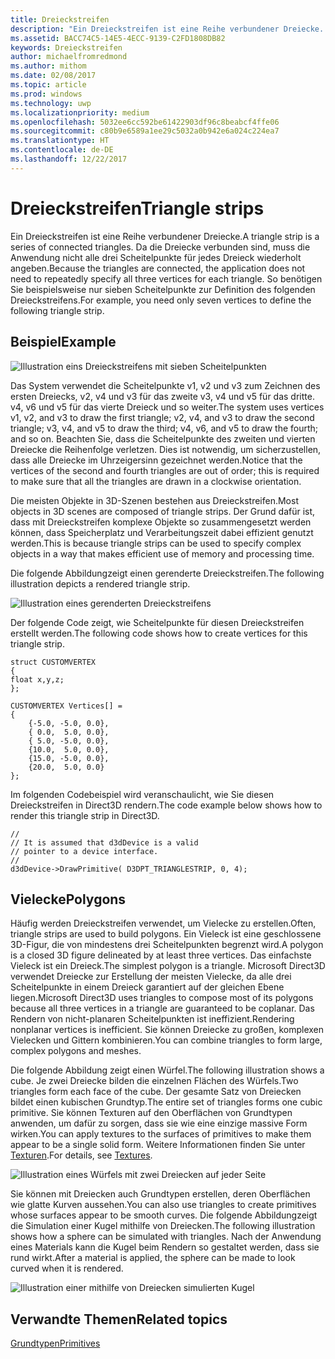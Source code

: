 ```yaml
---
title: Dreieckstreifen
description: "Ein Dreieckstreifen ist eine Reihe verbundener Dreiecke. Da die Dreiecke verbunden sind, muss die Anwendung nicht alle drei Scheitelpunkte für jedes Dreieck wiederholt angeben."
ms.assetid: BACC74C5-14E5-4ECC-9139-C2FD1808DB82
keywords: Dreieckstreifen
author: michaelfromredmond
ms.author: mithom
ms.date: 02/08/2017
ms.topic: article
ms.prod: windows
ms.technology: uwp
ms.localizationpriority: medium
ms.openlocfilehash: 5032ee6cc592be61422903df96c8beabcf4ffe06
ms.sourcegitcommit: c80b9e6589a1ee29c5032a0b942e6a024c224ea7
ms.translationtype: HT
ms.contentlocale: de-DE
ms.lasthandoff: 12/22/2017
---
```

# <a name="triangle-strips"></a><span data-ttu-id="cb185-105">Dreieckstreifen</span><span class="sxs-lookup"><span data-stu-id="cb185-105">Triangle strips</span></span>


<span data-ttu-id="cb185-106">Ein Dreieckstreifen ist eine Reihe verbundener Dreiecke.</span><span class="sxs-lookup"><span data-stu-id="cb185-106">A triangle strip is a series of connected triangles.</span></span> <span data-ttu-id="cb185-107">Da die Dreiecke verbunden sind, muss die Anwendung nicht alle drei Scheitelpunkte für jedes Dreieck wiederholt angeben.</span><span class="sxs-lookup"><span data-stu-id="cb185-107">Because the triangles are connected, the application does not need to repeatedly specify all three vertices for each triangle.</span></span> <span data-ttu-id="cb185-108">So benötigen Sie beispielsweise nur sieben Scheitelpunkte zur Definition des folgenden Dreieckstreifens.</span><span class="sxs-lookup"><span data-stu-id="cb185-108">For example, you need only seven vertices to define the following triangle strip.</span></span>

## <a name="span-idexamplespanspan-idexamplespanspan-idexamplespanexample"></a><span data-ttu-id="cb185-109"><span id="Example"></span><span id="example"></span><span id="EXAMPLE"></span>Beispiel</span><span class="sxs-lookup"><span data-stu-id="cb185-109"><span id="Example"></span><span id="example"></span><span id="EXAMPLE"></span>Example</span></span>


![Illustration eins Dreieckstreifens mit sieben Scheitelpunkten](images/tristrip.png)

<span data-ttu-id="cb185-111">Das System verwendet die Scheitelpunkte v1, v2 und v3 zum Zeichnen des ersten Dreiecks, v2, v4 und v3 für das zweite v3, v4 und v5 für das dritte. v4, v6 und v5 für das vierte Dreieck und so weiter.</span><span class="sxs-lookup"><span data-stu-id="cb185-111">The system uses vertices v1, v2, and v3 to draw the first triangle; v2, v4, and v3 to draw the second triangle; v3, v4, and v5 to draw the third; v4, v6, and v5 to draw the fourth; and so on.</span></span> <span data-ttu-id="cb185-112">Beachten Sie, dass die Scheitelpunkte des zweiten und vierten Dreiecke die Reihenfolge verletzen. Dies ist notwendig, um sicherzustellen, dass alle Dreiecke im Uhrzeigersinn gezeichnet werden.</span><span class="sxs-lookup"><span data-stu-id="cb185-112">Notice that the vertices of the second and fourth triangles are out of order; this is required to make sure that all the triangles are drawn in a clockwise orientation.</span></span>

<span data-ttu-id="cb185-113">Die meisten Objekte in 3D-Szenen bestehen aus Dreieckstreifen.</span><span class="sxs-lookup"><span data-stu-id="cb185-113">Most objects in 3D scenes are composed of triangle strips.</span></span> <span data-ttu-id="cb185-114">Der Grund dafür ist, dass mit Dreieckstreifen komplexe Objekte so zusammengesetzt werden können, dass Speicherplatz und Verarbeitungszeit dabei effizient genutzt werden.</span><span class="sxs-lookup"><span data-stu-id="cb185-114">This is because triangle strips can be used to specify complex objects in a way that makes efficient use of memory and processing time.</span></span>

<span data-ttu-id="cb185-115">Die folgende Abbildungzeigt einen gerenderte Dreieckstreifen.</span><span class="sxs-lookup"><span data-stu-id="cb185-115">The following illustration depicts a rendered triangle strip.</span></span>

![Illustration eines gerenderten Dreieckstreifens](images/tstrip2.png)

<span data-ttu-id="cb185-117">Der folgende Code zeigt, wie Scheitelpunkte für diesen Dreieckstreifen erstellt werden.</span><span class="sxs-lookup"><span data-stu-id="cb185-117">The following code shows how to create vertices for this triangle strip.</span></span>

```
struct CUSTOMVERTEX
{
float x,y,z;
};

CUSTOMVERTEX Vertices[] = 
{
    {-5.0, -5.0, 0.0},
    { 0.0,  5.0, 0.0},
    { 5.0, -5.0, 0.0},
    {10.0,  5.0, 0.0},
    {15.0, -5.0, 0.0},
    {20.0,  5.0, 0.0}
};
```

<span data-ttu-id="cb185-118">Im folgenden Codebeispiel wird veranschaulicht, wie Sie diesen Dreieckstreifen in Direct3D rendern.</span><span class="sxs-lookup"><span data-stu-id="cb185-118">The code example below shows how to render this triangle strip in Direct3D.</span></span>

```
//
// It is assumed that d3dDevice is a valid
// pointer to a device interface.
//
d3dDevice->DrawPrimitive( D3DPT_TRIANGLESTRIP, 0, 4);
```

## <a name="span-idpolygonsspanspan-idpolygonsspanspan-idpolygonsspanpolygons"></a><span data-ttu-id="cb185-119"><span id="Polygons"></span><span id="polygons"></span><span id="POLYGONS"></span>Vielecke</span><span class="sxs-lookup"><span data-stu-id="cb185-119"><span id="Polygons"></span><span id="polygons"></span><span id="POLYGONS"></span>Polygons</span></span>


<span data-ttu-id="cb185-120">Häufig werden Dreieckstreifen verwendet, um Vielecke zu erstellen.</span><span class="sxs-lookup"><span data-stu-id="cb185-120">Often, triangle strips are used to build polygons.</span></span> <span data-ttu-id="cb185-121">Ein Vieleck ist eine geschlossene 3D-Figur, die von mindestens drei Scheitelpunkten begrenzt wird.</span><span class="sxs-lookup"><span data-stu-id="cb185-121">A polygon is a closed 3D figure delineated by at least three vertices.</span></span> <span data-ttu-id="cb185-122">Das einfachste Vieleck ist ein Dreieck.</span><span class="sxs-lookup"><span data-stu-id="cb185-122">The simplest polygon is a triangle.</span></span> <span data-ttu-id="cb185-123">Microsoft Direct3D verwendet Dreiecke zur Erstellung der meisten Vielecke, da alle drei Scheitelpunkte in einem Dreieck garantiert auf der gleichen Ebene liegen.</span><span class="sxs-lookup"><span data-stu-id="cb185-123">Microsoft Direct3D uses triangles to compose most of its polygons because all three vertices in a triangle are guaranteed to be coplanar.</span></span> <span data-ttu-id="cb185-124">Das Rendern von nicht-planaren Scheitelpunkten ist ineffizient.</span><span class="sxs-lookup"><span data-stu-id="cb185-124">Rendering nonplanar vertices is inefficient.</span></span> <span data-ttu-id="cb185-125">Sie können Dreiecke zu großen, komplexen Vielecken und Gittern kombinieren.</span><span class="sxs-lookup"><span data-stu-id="cb185-125">You can combine triangles to form large, complex polygons and meshes.</span></span>

<span data-ttu-id="cb185-126">Die folgende Abbildung zeigt einen Würfel.</span><span class="sxs-lookup"><span data-stu-id="cb185-126">The following illustration shows a cube.</span></span> <span data-ttu-id="cb185-127">Je zwei Dreiecke bilden die einzelnen Flächen des Würfels.</span><span class="sxs-lookup"><span data-stu-id="cb185-127">Two triangles form each face of the cube.</span></span> <span data-ttu-id="cb185-128">Der gesamte Satz von Dreiecken bildet einen kubischen Grundtyp.</span><span class="sxs-lookup"><span data-stu-id="cb185-128">The entire set of triangles forms one cubic primitive.</span></span> <span data-ttu-id="cb185-129">Sie können Texturen auf den Oberflächen von Grundtypen anwenden, um dafür zu sorgen, dass sie wie eine einzige massive Form wirken.</span><span class="sxs-lookup"><span data-stu-id="cb185-129">You can apply textures to the surfaces of primitives to make them appear to be a single solid form.</span></span> <span data-ttu-id="cb185-130">Weitere Informationen finden Sie unter [Texturen](textures.md).</span><span class="sxs-lookup"><span data-stu-id="cb185-130">For details, see [Textures](textures.md).</span></span>

![Illustration eines Würfels mit zwei Dreiecken auf jeder Seite](images/cube3d.png)

<span data-ttu-id="cb185-132">Sie können mit Dreiecken auch Grundtypen erstellen, deren Oberflächen wie glatte Kurven aussehen.</span><span class="sxs-lookup"><span data-stu-id="cb185-132">You can also use triangles to create primitives whose surfaces appear to be smooth curves.</span></span> <span data-ttu-id="cb185-133">Die folgende Abbildungzeigt die Simulation einer Kugel mithilfe von Dreiecken.</span><span class="sxs-lookup"><span data-stu-id="cb185-133">The following illustration shows how a sphere can be simulated with triangles.</span></span> <span data-ttu-id="cb185-134">Nach der Anwendung eines Materials kann die Kugel beim Rendern so gestaltet werden, dass sie rund wirkt.</span><span class="sxs-lookup"><span data-stu-id="cb185-134">After a material is applied, the sphere can be made to look curved when it is rendered.</span></span>

![Illustration einer mithilfe von Dreiecken simulierten Kugel](images/sphere3d.png)

## <a name="span-idrelated-topicsspanrelated-topics"></a><span data-ttu-id="cb185-136"><span id="related-topics"></span>Verwandte Themen</span><span class="sxs-lookup"><span data-stu-id="cb185-136"><span id="related-topics"></span>Related topics</span></span>


[<span data-ttu-id="cb185-137">Grundtypen</span><span class="sxs-lookup"><span data-stu-id="cb185-137">Primitives</span></span>](primitives.md)

 

 




